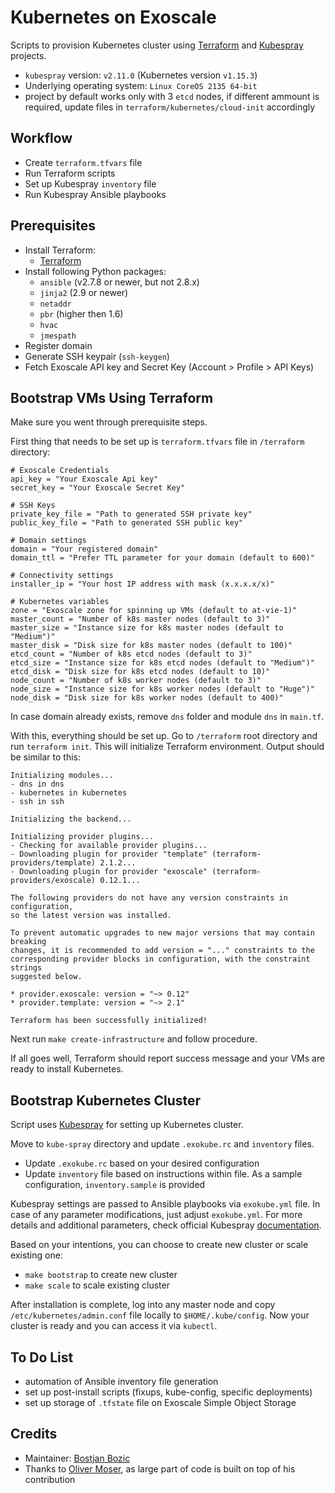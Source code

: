 # Kubernetes on Exoscale
Scripts to provision Kubernetes cluster using [Terraform](https://www.terraform.io) and [Kubespray](https://github.com/kubernetes-sigs/kubespray) projects.
* `kubespray` version: `v2.11.0` (Kubernetes version `v1.15.3`)
* Underlying operating system: `Linux CoreOS 2135 64-bit`
* project by default works only with 3 `etcd` nodes, if different ammount is required, update files in `terraform/kubernetes/cloud-init` accordingly

## Workflow
* Create `terraform.tfvars` file
* Run Terraform scripts
* Set up Kubespray `inventory` file
* Run Kubespray Ansible playbooks

## Prerequisites
* Install Terraform:
    * [Terraform](https://www.terraform.io/downloads.html)
* Install following Python packages:
    * `ansible` (v2.7.8 or newer, but not 2.8.x)
    * `jinja2` (2.9 or newer)
    * `netaddr`
    * `pbr` (higher then 1.6)
    * `hvac`
    * `jmespath`
* Register domain
* Generate SSH keypair (`ssh-keygen`)
* Fetch Exoscale API key and Secret Key (Account > Profile > API Keys)

## Bootstrap VMs Using Terraform
Make sure you went through prerequisite steps.

First thing that needs to be set up is `terraform.tfvars` file in `/terraform` directory:
```
# Exoscale Credentials
api_key = "Your Exoscale Api key"
secret_key = "Your Exoscale Secret Key"

# SSH Keys
private_key_file = "Path to generated SSH private key"
public_key_file = "Path to generated SSH public key"

# Domain settings
domain = "Your registered domain"
domain_ttl = "Prefer TTL parameter for your domain (default to 600)"

# Connectivity settings
installer_ip = "Your host IP address with mask (x.x.x.x/x)"

# Kubernetes variables
zone = "Exoscale zone for spinning up VMs (default to at-vie-1)"
master_count = "Number of k8s master nodes (default to 3)"
master_size = "Instance size for k8s master nodes (default to "Medium")"
master_disk = "Disk size for k8s master nodes (default to 100)"
etcd_count = "Number of k8s etcd nodes (default to 3)"
etcd_size = "Instance size for k8s etcd nodes (default to "Medium")"
etcd_disk = "Disk size for k8s etcd nodes (default to 10)"
node_count = "Number of k8s worker nodes (default to 3)"
node_size = "Instance size for k8s worker nodes (default to "Huge")"
node_disk = "Disk size for k8s worker nodes (default to 400)"
```

In case domain already exists, remove `dns` folder and module `dns` in `main.tf`.

With this, everything should be set up. Go to `/terraform` root directory and run `terraform init`. This will initialize Terraform environment. Output should be similar to this:
```
Initializing modules...
- dns in dns
- kubernetes in kubernetes
- ssh in ssh

Initializing the backend...

Initializing provider plugins...
- Checking for available provider plugins...
- Downloading plugin for provider "template" (terraform-providers/template) 2.1.2...
- Downloading plugin for provider "exoscale" (terraform-providers/exoscale) 0.12.1...

The following providers do not have any version constraints in configuration,
so the latest version was installed.

To prevent automatic upgrades to new major versions that may contain breaking
changes, it is recommended to add version = "..." constraints to the
corresponding provider blocks in configuration, with the constraint strings
suggested below.

* provider.exoscale: version = "~> 0.12"
* provider.template: version = "~> 2.1"

Terraform has been successfully initialized!
```

Next run `make create-infrastructure` and follow procedure.

If all goes well, Terraform should report success message and your VMs are ready to install Kubernetes.

## Bootstrap Kubernetes Cluster
Script uses [Kubespray](https://github.com/kubernetes-sigs/kubespray) for setting up Kubernetes cluster.

Move to `kube-spray` directory and update `.exokube.rc` and `inventory` files.
* Update `.exokube.rc` based on your desired configuration
* Update `inventory` file based on instructions within file. As a sample configuration, `inventory.sample` is provided

Kubespray settings are passed to Ansible playbooks via `exokube.yml` file. In case of any parameter modifications, just adjust `exokube.yml`. For more details and additional parameters, check official Kubespray [documentation](https://github.com/kubernetes-sigs/kubespray/blob/master/docs/vars.md).

Based on your intentions, you can choose to create new cluster or scale existing one:
* `make bootstrap` to create new cluster
* `make scale` to scale existing cluster

After installation is complete, log into any master node and copy `/etc/kubernetes/admin.conf` file locally to `$HOME/.kube/config`. Now your cluster is ready and you can access it via `kubectl`.

## To Do List
* automation of Ansible inventory file generation
* set up post-install scripts (fixups, kube-config, specific deployments)
* set up storage of `.tfstate` file on Exoscale Simple Object Storage

## Credits
* Maintainer: [Bostjan Bozic](https://github.com/BostjanBozic)
* Thanks to [Oliver Moser](https://github.com/olmoser), as large part of code is built on top of his contribution
